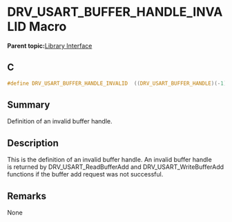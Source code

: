 # DRV\_USART\_BUFFER\_HANDLE\_INVALID Macro

**Parent topic:**[Library Interface](GUID-80FC4C27-64D2-411F-BE4A-4C4A8BD80604.md)

## C

```c
#define DRV_USART_BUFFER_HANDLE_INVALID  ((DRV_USART_BUFFER_HANDLE)(-1))

```

## Summary

Definition of an invalid buffer handle.

## Description

This is the definition of an invalid buffer handle. An invalid buffer handle<br />is returned by DRV\_USART\_ReadBufferAdd and DRV\_USART\_WriteBufferAdd<br />functions if the buffer add request was not successful.

## Remarks

None

